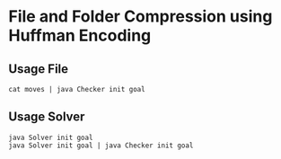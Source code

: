 File and Folder Compression using Huffman Encoding
===============

Usage File
-----

    cat moves | java Checker init goal

Usage Solver
-----

    java Solver init goal
    java Solver init goal | java Checker init goal

